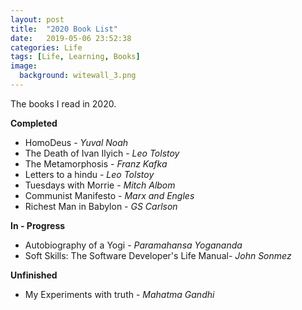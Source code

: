 ```yaml
---
layout: post
title:  "2020 Book List"
date:   2019-05-06 23:52:38
categories: Life
tags: [Life, Learning, Books]
image:
  background: witewall_3.png
---
```

The books I read in 2020.

**Completed**

- HomoDeus - _Yuval Noah_
- The Death of Ivan Ilyich - _Leo Tolstoy_
- The Metamorphosis - _Franz Kafka_
- Letters to a hindu - _Leo Tolstoy_
- Tuesdays with Morrie - _Mitch Albom_
- Communist Manifesto - _Marx and Engles_
- Richest Man in Babylon - _GS Carlson_

**In - Progress**

- Autobiography of a Yogi - _Paramahansa Yogananda_
- Soft Skills: The Software Developer's Life Manual- _John Sonmez_

**Unfinished**

- My Experiments with truth - _Mahatma Gandhi_
